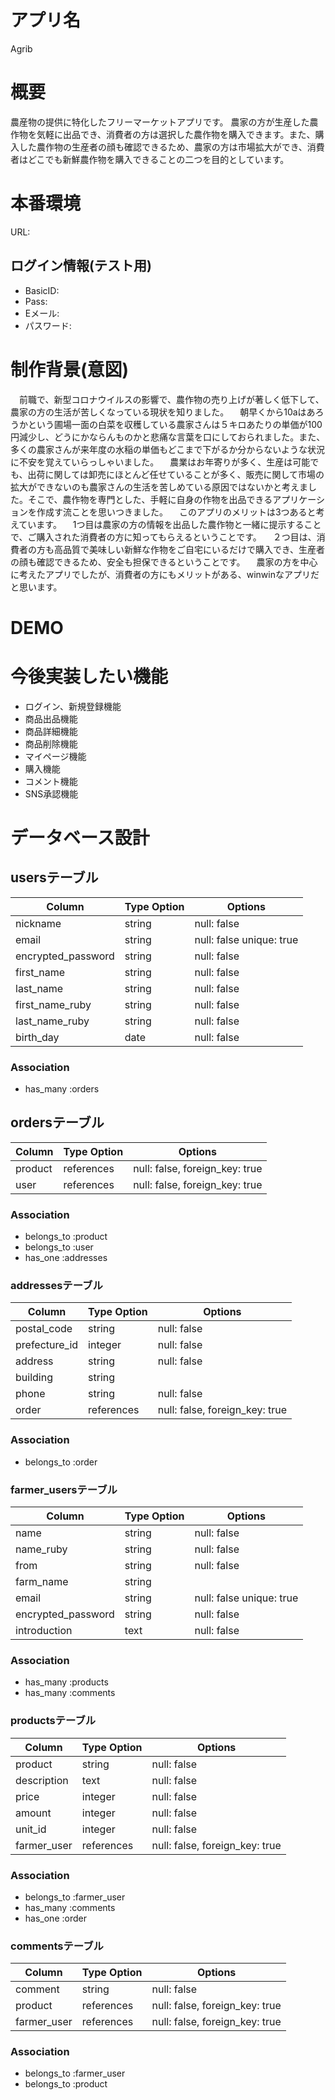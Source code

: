 # アプリ名
Agrib

# 概要
農産物の提供に特化したフリーマーケットアプリです。
農家の方が生産した農作物を気軽に出品でき、消費者の方は選択した農作物を購入できます。また、購入した農作物の生産者の顔も確認できるため、農家の方は市場拡大ができ、消費者はどこでも新鮮農作物を購入できることの二つを目的としています。

# 本番環境
URL: 

## ログイン情報(テスト用)
 - BasicID:
 - Pass:
 - Eメール: 
 - パスワード:

# 制作背景(意図)
　前職で、新型コロナウイルスの影響で、農作物の売り上げが著しく低下して、農家の方の生活が苦しくなっている現状を知りました。
　朝早くから10aはあろうかという圃場一面の白菜を収穫している農家さんは５キロあたりの単価が100円減少し、どうにかならんものかと悲痛な言葉を口にしておられました。また、多くの農家さんが来年度の水稲の単価もどこまで下がるか分からないような状況に不安を覚えていらっしゃいました。
　農業はお年寄りが多く、生産は可能でも、出荷に関しては卸売にほとんど任せていることが多く、販売に関して市場の拡大ができないのも農家さんの生活を苦しめている原因ではないかと考えました。そこで、農作物を専門とした、手軽に自身の作物を出品できるアプリケーションを作成す流ことを思いつきました。
　このアプリのメリットは3つあると考えています。
　1つ目は農家の方の情報を出品した農作物と一緒に提示することで、ご購入された消費者の方に知ってもらえるということです。
　２つ目は、消費者の方も高品質で美味しい新鮮な作物をご自宅にいるだけで購入でき、生産者の顔も確認できるため、安全も担保できるということです。
　農家の方を中心に考えたアプリでしたが、消費者の方にもメリットがある、winwinなアプリだと思います。

# DEMO



# 今後実装したい機能
 - ログイン、新規登録機能
 - 商品出品機能
 - 商品詳細機能
 - 商品削除機能
 - マイページ機能
 - 購入機能
 - コメント機能
 - SNS承認機能

 
# データベース設計
## usersテーブル

  |Column             |Type Option | Options                  |
  |------------------ |------------|------------------------- |
  |nickname           | string     | null: false              |
  |email              | string     | null: false unique: true |
  |encrypted_password | string     | null: false              |
  |first_name         | string     | null: false              |
  |last_name          | string     | null: false              |
  |first_name_ruby    | string     | null: false              |
  |last_name_ruby     | string     | null: false              |
  |birth_day          | date       | null: false              |
  

### Association
 -  has_many :orders



## ordersテーブル

  |Column             |Type Option  | Options                         |
  |------------------ |-------------|-------------------------------- |
  |product            | references  | null: false, foreign_key: true  |
  |user               | references  | null: false, foreign_key: true  |
  

  

### Association
 -  belongs_to :product
 -  belongs_to :user
 -  has_one    :addresses




 ### addressesテーブル

 | Column        | Type Option | Options                        |
 | ------------- | ----------- | ------------------------------ |
 | postal_code   | string      | null: false                    | 
 | prefecture_id | integer     | null: false                    |
 | address       | string      | null: false                    |
 | building      | string      |                                |
 | phone         | string      | null: false                    |
 | order         | references  | null: false, foreign_key: true |

### Association
 - belongs_to :order


 ### farmer_usersテーブル

 | Column             | Type Option | Options                  |
 | ------------------ | ----------- | ------------------------ |
 | name               | string      | null: false              |
 | name_ruby          | string      | null: false              |
 | from               | string      | null: false              |
 | farm_name          | string      |                          |
 | email              | string      | null: false unique: true |
 | encrypted_password | string      | null: false              |
 | introduction       | text        | null: false              |
 

### Association
 - has_many :products
 - has_many :comments


 ### productsテーブル

 | Column      | Type Option | Options                        |
 | ----------- | ----------- | ------------------------------ |
 | product     | string      | null: false                    |
 | description | text        | null: false                    |
 | price       | integer     | null: false                    |
 | amount      | integer     | null: false                    |
 | unit_id     | integer     | null: false                    |
 | farmer_user | references  | null: false, foreign_key: true |

 ### Association
 - belongs_to :farmer_user
 - has_many :comments
 - has_one :order


### commentsテーブル

 | Column      | Type Option | Options                        |
 | ----------- | ----------- | ------------------------------ |
 | comment     | string      | null: false                    |
 | product     | references  | null: false, foreign_key: true |
 | farmer_user | references  | null: false, foreign_key: true |

 ### Association
 - belongs_to :farmer_user
 - belongs_to :product
